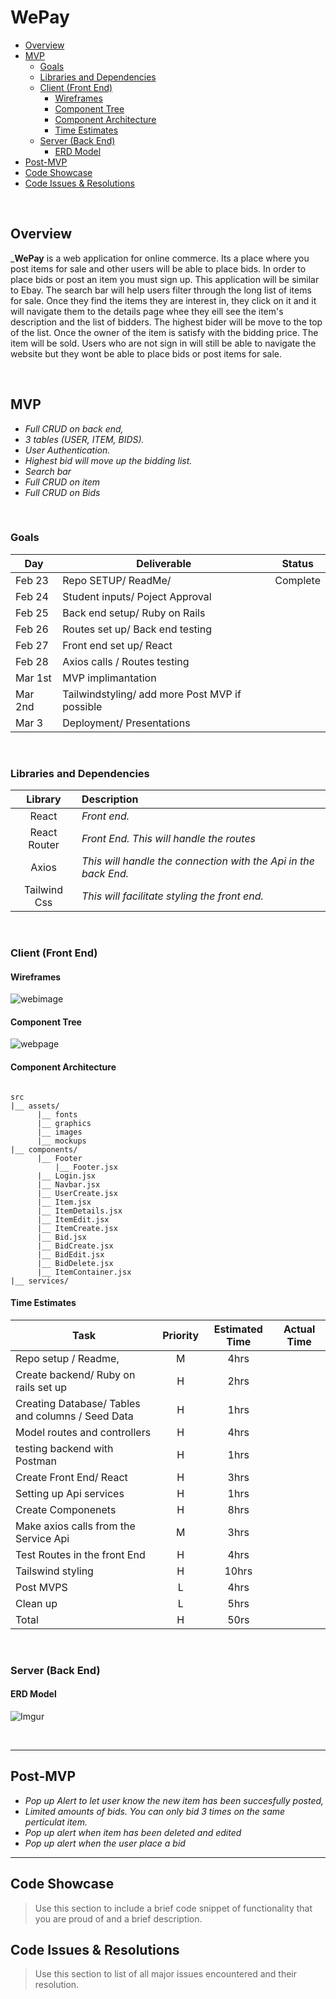 # WePay

- [Overview](#overview)
- [MVP](#mvp)
  - [Goals](#goals)
  - [Libraries and Dependencies](#libraries-and-dependencies)
  - [Client (Front End)](#client-front-end)
    - [Wireframes](#wireframes)
    - [Component Tree](#component-tree)
    - [Component Architecture](#component-architecture)
    - [Time Estimates](#time-estimates)
  - [Server (Back End)](#server-back-end)
    - [ERD Model](#erd-model)
- [Post-MVP](#post-mvp)
- [Code Showcase](#code-showcase)
- [Code Issues & Resolutions](#code-issues--resolutions)

<br>

## Overview

_**WePay** is a web application for online commerce. Its a place where you post items for sale and other users will be able to place bids. In order to place bids or post an item you must sign up. This application will be similar to Ebay. The search bar will help users filter through the long list of items for sale. Once they find the items they are interest in, they click on it and it will navigate them to the details page whee they eill see the item's description and the list of bidders. The highest bider will be move to the top of the list. Once the owner of the item is satisfy with the bidding price. The item will be sold. Users who are not sign in will still be able to navigate the website but they wont be able to place bids or post items for sale. 

<br>

## MVP

- _Full CRUD on back end,_
- _3 tables (USER, ITEM, BIDS)._
- _User Authentication._
- _Highest bid will move up the bidding list._
- _Search bar_
- _Full CRUD on item_
- _Full CRUD on Bids_

<br>

### Goals

| Day    | Deliverable                                       | Status   |
| ------ | ------------------------------------------------- | -------- |
| Feb 23 | Repo SETUP/  ReadMe/                              | Complete |
| Feb 24 | Student inputs/ Poject Approval                   | 
| Feb 25 | Back end setup/  Ruby on Rails                    |
| Feb 26 | Routes set up/ Back end testing                   |
| Feb 27 | Front end set up/ React                           | 
| Feb 28 | Axios calls / Routes testing                      | 
| Mar 1st| MVP implimantation                                | 
| Mar 2nd| Tailwindstyling/ add more Post MVP if possible    | 
| Mar 3  | Deployment/ Presentations                         | 
<br>

### Libraries and Dependencies


|     Library      | Description                                |
| :--------------: | :----------------------------------------- |
|      React       | _Front end._ |
|   React Router   | _Front End. This will handle the routes_ |
|      Axios       | _This will handle the connection with the Api in the back End._ |
|     Tailwind Css | _This will facilitate styling the front end._ |

<br>

### Client (Front End)

#### Wireframes
![webimage](https://i.imgur.com/zQFePom.png)


#### Component Tree

![webpage](https://i.imgur.com/N1VDkRM.png)

#### Component Architecture

``` structure

src
|__ assets/
      |__ fonts
      |__ graphics
      |__ images
      |__ mockups
|__ components/
      |__ Footer
          |__ Footer.jsx
      |__ Login.jsx
      |__ Navbar.jsx
      |__ UserCreate.jsx
      |__ Item.jsx
      |__ ItemDetails.jsx
      |__ ItemEdit.jsx
      |__ ItemCreate.jsx
      |__ Bid.jsx
      |__ BidCreate.jsx
      |__ BidEdit.jsx
      |__ BidDelete.jsx
      |__ ItemContainer.jsx
|__ services/

```

#### Time Estimates


| Task                                                  | Priority | Estimated Time | Actual Time |
| ----------------------------------------------------- | :------: | :------------: | :----------:|
| Repo setup / Readme,                                  |    M     |      4hrs      |         |
| Create backend/ Ruby on rails set up                  |    H     |      2hrs      |      |   
| Creating Database/ Tables and columns / Seed Data     |    H     |      1hrs      |     |  
| Model routes and controllers                          |    H     |      4hrs      |       |
| testing backend with Postman                          |    H     |      1hrs      |     |
| Create Front End/ React                               |    H     |      3hrs      |      |
| Setting up Api services                               |    H     |      1hrs      |       |
| Create Componenets                                    |    H     |      8hrs      |      |
| Make axios calls from the Service Api                 |    M     |      3hrs      |       |
| Test Routes in the front End                          |    H     |      4hrs      |       |
| Tailswind styling                                     |    H     |      10hrs     |        |        
| Post MVPS                                             |    L     |      4hrs      |       |
| Clean up                                              |    L     |      5hrs      |     |
| Total                                                 |    H     |      50rs      |     | 
<br>

### Server (Back End)

#### ERD Model
![Imgur](https://i.imgur.com/JxqAFVJ.png)

<br>

***

## Post-MVP

- _Pop up Alert to let user know the new item has been succesfully posted,_
- _Limited amounts of bids. You can only bid 3 times on the same perticulat item._
- _Pop up alert when item has been deleted and edited_
- _Pop up alert when the user place a bid_



***

## Code Showcase

> Use this section to include a brief code snippet of functionality that you are proud of and a brief description.

## Code Issues & Resolutions

> Use this section to list of all major issues encountered and their resolution.
